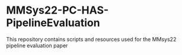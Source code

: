 # MMSys22-PC-HAS-PipelineEvaluation

This repository contains scripts and resources used for the MMsys22 pipeline evaluation paper

